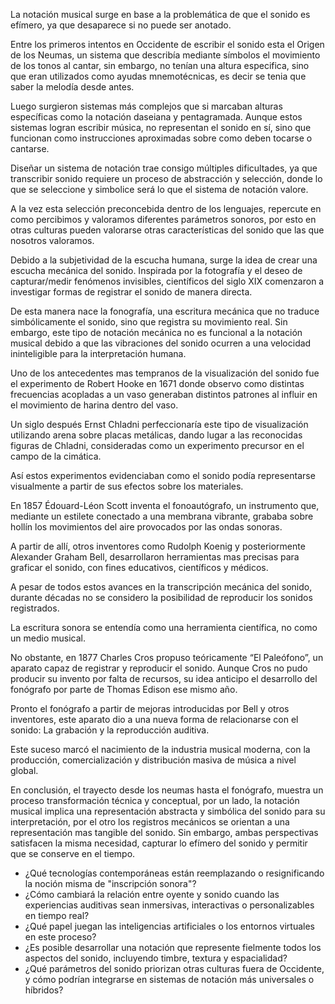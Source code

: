 La notación musical surge en base a la problemática de que el sonido es efímero, ya que desaparece si no puede ser anotado.

Entre los primeros intentos en Occidente de escribir el sonido esta el Origen de los Neumas, un sistema que describía mediante símbolos el movimiento de los tonos al cantar, sin embargo, no tenían una altura especifica, sino que eran utilizados como ayudas mnemotécnicas, es decir se tenia que saber la melodía desde antes.

Luego surgieron sistemas más complejos que si marcaban alturas específicas como la notación daseiana y pentagramada. Aunque estos sistemas logran escribir música, no representan el sonido en sí, sino que funcionan como instrucciones aproximadas sobre como deben tocarse o cantarse.

Diseñar un sistema de notación trae consigo múltiples dificultades, ya que transcribir sonido requiere un proceso de abstracción y selección, donde lo que se seleccione y simbolice será lo que el sistema de notación valore.

A la vez esta selección preconcebida dentro de los lenguajes, repercute en como percibimos y valoramos diferentes parámetros sonoros, por esto en otras culturas pueden valorarse otras características del sonido que las que nosotros valoramos.

Debido a la subjetividad de la escucha humana, surge la idea de crear una escucha mecánica del sonido. Inspirada por la fotografía y el deseo de capturar/medir fenómenos invisibles, científicos del siglo XIX comenzaron a investigar formas de registrar el sonido de manera directa.

De esta manera nace la fonografía, una escritura mecánica que no traduce simbólicamente el sonido, sino que registra su movimiento real. Sin embargo, este tipo de notación mecánica no es funcional a la notación musical debido a que las vibraciones del sonido ocurren a una velocidad ininteligible para la interpretación humana.

Uno de los antecedentes mas tempranos de la visualización del sonido fue el experimento de Robert Hooke en 1671 donde observo como distintas frecuencias acopladas a un vaso generaban distintos patrones al influir en el movimiento de harina dentro del vaso.

Un siglo después Ernst Chladni perfeccionaría este tipo de visualización utilizando arena sobre placas metálicas, dando lugar a las reconocidas figuras de Chladni, consideradas como un experimento precursor en el campo de la cimática.

Así estos experimentos evidenciaban como el sonido podía representarse visualmente a partir de sus efectos sobre los materiales.

En 1857 Édouard-Léon Scott inventa el fonoautógrafo, un instrumento que, mediante un estilete conectado a una membrana vibrante, grababa sobre hollín los movimientos del aire provocados por las ondas sonoras.

A partir de allí, otros inventores como Rudolph Koenig y posteriormente Alexander Graham Bell, desarrollaron herramientas mas precisas para graficar el sonido, con fines educativos, científicos y médicos.

A pesar de todos estos avances en la transcripción mecánica del sonido, durante décadas no se considero la posibilidad de reproducir los sonidos registrados.

La escritura sonora se entendía como una herramienta científica, no como un medio musical.

No obstante, en 1877 Charles Cros propuso teóricamente “El Paleófono”, un aparato capaz de registrar y reproducir el sonido. Aunque Cros no pudo producir su invento por falta de recursos, su idea anticipo el desarrollo del fonógrafo por parte de Thomas Edison ese mismo año.

Pronto el fonógrafo a partir de mejoras introducidas por Bell y otros inventores, este aparato dio a una nueva forma de relacionarse con el sonido: La grabación y la reproducción auditiva.

Este suceso marcó el nacimiento de la industria musical moderna, con la producción, comercialización y distribución masiva de música a nivel global.

En conclusión, el trayecto desde los neumas hasta el fonógrafo, muestra un proceso transformación técnica y conceptual, por un lado, la notación musical implica una representación abstracta y simbólica del sonido para su interpretación, por el otro los registros mecánicos se orientan a una representación mas tangible del sonido. Sin embargo, ambas perspectivas satisfacen la misma necesidad, capturar lo efímero del sonido y permitir que se conserve en el tiempo.

- ¿Qué tecnologías contemporáneas están reemplazando o resignificando la noción misma de "inscripción sonora"?
- ¿Cómo cambiará la relación entre oyente y sonido cuando las experiencias auditivas sean inmersivas, interactivas o personalizables en tiempo real?
- ¿Qué papel juegan las inteligencias artificiales o los entornos virtuales en este proceso?
- ¿Es posible desarrollar una notación que represente fielmente todos los aspectos del sonido, incluyendo timbre, textura y espacialidad?
- ¿Qué parámetros del sonido priorizan otras culturas fuera de Occidente, y cómo podrían integrarse en sistemas de notación más universales o híbridos?